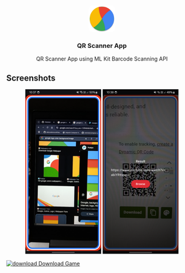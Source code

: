<p align="center">
  <img style="border-radius : 10px;" src="app/src/main/res/mipmap-xxxhdpi/ic_launcher_round.webp" alt="Logo" width="70" height="70">
  <h3 align="center">QR Scanner App</h3>
<p align="center">QR Scanner App using ML Kit Barcode Scanning API</p>
</p>


## Screenshots

<p align="center">
  <img src="assets/Screenshot_20250129_223743.png" alt="Screenshot 1" width="200">
  <img src="assets/Screenshot_20250129_223904.png" alt="Screenshot 2" width="200">
</p>


<a href="https://drive.google.com/file/d/1f8OpAFNreawmnZASTC3d-7kDaMZuE7zr/view?usp=sharing" ><img src="https://img.icons8.com/color/48/000000/download" alt="download" width="50" height="50"/>  Download Game</a>